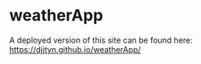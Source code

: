 # weatherApp
A deployed version of this site can be found here: https://djjtyn.github.io/weatherApp/

